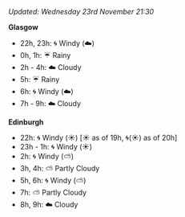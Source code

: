 *Updated: Wednesday 23rd November 21:30*

**Glasgow**

* 22h, 23h: :cyclone: Windy (:cloud:)
* 0h, 1h: :umbrella: Rainy
* 2h - 4h: :cloud: Cloudy
* 5h: :umbrella: Rainy
* 6h: :cyclone: Windy (:cloud:)
* 7h - 9h: :cloud: Cloudy

**Edinburgh**

* 22h: :cyclone: Windy (:sunny:) [:sunny: as of 19h, :cyclone:(:sunny:) as of 20h]
* 23h - 1h: :cyclone: Windy (:sunny:)
* 2h: :cyclone: Windy (:partly_sunny:)
* 3h, 4h: :partly_sunny: Partly Cloudy
* 5h, 6h: :cyclone: Windy (:partly_sunny:)
* 7h: :partly_sunny: Partly Cloudy
* 8h, 9h: :cloud: Cloudy
